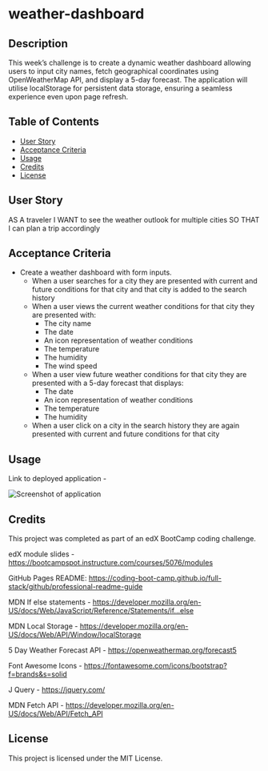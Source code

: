 # weather-dashboard

## Description

This week’s challenge is to create a dynamic weather dashboard allowing users to input city names, fetch geographical coordinates using OpenWeatherMap API, and display a 5-day forecast. The application will utilise localStorage for persistent data storage, ensuring a seamless experience even upon page refresh.

## Table of Contents

- [User Story](#user-story)
- [Acceptance Criteria](#acceptance-criteria)
- [Usage](#usage)
- [Credits](#credits)
- [License](#license)

## User Story

AS A traveler
I WANT to see the weather outlook for multiple cities
SO THAT I can plan a trip accordingly

## Acceptance Criteria

* Create a weather dashboard with form inputs.
  * When a user searches for a city they are presented with current and future conditions for that city and that city is added to the search history
  * When a user views the current weather conditions for that city they are presented with:
    * The city name
    * The date
    * An icon representation of weather conditions
    * The temperature
    * The humidity
    * The wind speed
  * When a user view future weather conditions for that city they are presented with a 5-day forecast that displays:
    * The date
    * An icon representation of weather conditions
    * The temperature
    * The humidity
  * When a user click on a city in the search history they are again presented with current and future conditions for that city

## Usage

Link to deployed application - 

 ![Screenshot of application](./)

## Credits

This project was completed as part of an edX BootCamp coding challenge.

edX module slides - https://bootcampspot.instructure.com/courses/5076/modules

GitHub Pages README: https://coding-boot-camp.github.io/full-stack/github/professional-readme-guide

MDN If else statements - https://developer.mozilla.org/en-US/docs/Web/JavaScript/Reference/Statements/if...else

MDN Local Storage - https://developer.mozilla.org/en-US/docs/Web/API/Window/localStorage

5 Day Weather Forecast API - https://openweathermap.org/forecast5

Font Awesome Icons - https://fontawesome.com/icons/bootstrap?f=brands&s=solid

J Query - https://jquery.com/

MDN Fetch API - https://developer.mozilla.org/en-US/docs/Web/API/Fetch_API

## License

This project is licensed under the MIT License.